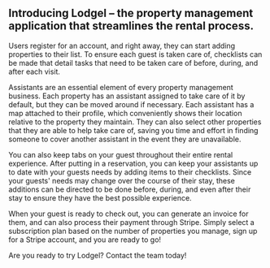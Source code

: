 ## Introducing Lodgel – the property management application that streamlines the rental process.

Users register for an account, and right away, they can start adding properties to their list.
To ensure each guest is taken care of, checklists can be made that detail tasks that need to be taken care of
before, during, and after each visit. 

Assistants are an essential element of every property management business. Each property has an assistant 
assigned to take care of it by default, but they can be moved around if necessary. Each assistant 
has a map attached to their profile, which conveniently shows their location relative to the property they
maintain. They can also select other properties that they are able to help take care of, saving you time 
and effort in finding someone to cover another assistant in the event they are unavailable.

You can also keep tabs on your guest throughout their entire rental experience. After putting in a reservation,
you can keep your assistants up to date with your guests needs by adding items to their checklists. Since your 
guests' needs may change over the course of their stay, these additions can be directed to be done before, during,
and even after their stay to ensure they have the best possible experience. 

When your guest is ready to check out, you can generate an invoice for them, and can also process their payment through
Stripe. Simply select a subscription plan based on the number of properties you manage, sign up for a Stripe account, and 
you are ready to go!

Are you ready to try Lodgel? Contact the team today!
